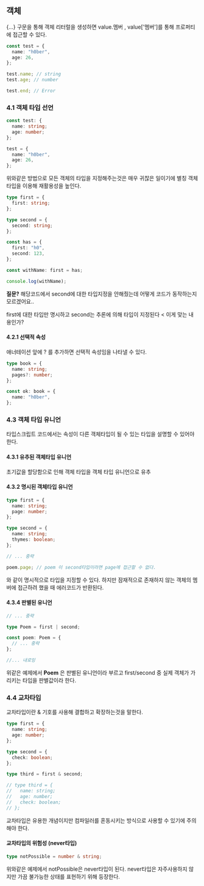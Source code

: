 ## 객체

{...} 구문을 통해 객체 리터럴을 생성하면 value.멤버 , value['멤버']를 통해 프로퍼티에 접근할 수 있다.

```ts
const test = {
  name: "h0ber",
  age: 26,
};

test.name; // string
test.age; // number

test.end; // Error
```

### 4.1 객체 타입 선언

```ts
const test: {
  name: string;
  age: number;
};

test = {
  name: "h0ber",
  age: 26,
};
```

위와같은 방법으로 모든 객체의 타입을 지정해주는것은 매우 귀찮은 일이기에 별칭 객체 타입을 이용해 재활용성을 높인다.

```ts
type first = {
  first: string;
};

type second = {
  second: string;
};

const has = {
  first: "h0",
  second: 123,
};

const withName: first = has;

console.log(withName);
```

**질문?** 해당코드에서 second에 대한 타입지정을 안해줬는데 어떻게 코드가 동작하는지 모르겠어요..

first에 대한 타입만 명시하고 second는 추론에 의해 타입이 지정된다 < 이게 맞는 내용인가?

#### 4.2.1 선택적 속성

애너테이션 앞에 ? 를 추가하면 선택적 속성임을 나타낼 수 있다.

```ts
type book = {
  name: string;
  pages?: number;
};

const ok: book = {
  name: "h0ber",
};
```

### 4.3 객체 타입 유니언

타입스크립트 코드에서는 속성이 다른 객체타입이 될 수 있는 타입을 설명할 수 있어야 한다.

#### 4.3.1 유추된 객체타입 유니언

초기값을 할당함으로 인해 객체 타입을 객체 타입 유니언으로 유추

#### 4.3.2 명시된 객체타입 유니언

```ts
type first = {
  name: string;
  page: number;
};

type second = {
  name: string;
  thymes: boolean;
};

// ... 중략

poem.page; // poem 이 second타입이라면 page에 접근할 수 없다.
```

와 같이 명시적으로 타입을 지정할 수 있다. 하지만 잠재적으로 존재하지 않는 객체의 멤버에 접근하려 했을 때 에러코드가 반환된다.

#### 4.3.4 판별된 유니언

```ts
// ... 중략

type Poem = first | second;

const poem: Poem = {
  // ... 중략
};

//... 내로잉
```

위같은 예제에서 **Poem** 은 판별된 유니언이라 부르고 first/second 중 실제 객체가 가리키는 타입을 판별값이라 한다.

### 4.4 교차타입

교차타입이란 & 기호를 사용해 결합하고 확장하는것을 말한다.

```ts
type first = {
  name: string;
  age: number;
};

type second = {
  check: boolean;
};

type third = first & second;

// type third = {
//   name: string;
//   age: number;
//   check: boolean;
// };
```

교차타입은 유용한 개념이지만 컴파일러를 혼동시키는 방식으로 사용할 수 있기에 주의해야 한다.

#### 교차타입의 위험성 (never타입)

```ts
type notPossible = number & string;
```

위와같은 예제에서 notPossible은 never타입이 된다. never타입은 자주사용하지 않지만 가끔 불가능한 상태를 표현하기 위해 등장한다.
